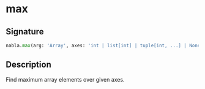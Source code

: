 # max

## Signature

```python
nabla.max(arg: 'Array', axes: 'int | list[int] | tuple[int, ...] | None' = None, keep_dims: 'bool' = False) -> 'Array'
```

## Description

Find maximum array elements over given axes.

